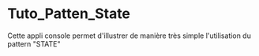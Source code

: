 # Tuto_Patten_State
Cette appli console permet d'illustrer de manière très simple l'utilisation du pattern "STATE"
